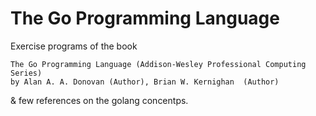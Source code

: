 # The Go Programming Language

Exercise programs of the book

```
The Go Programming Language (Addison-Wesley Professional Computing Series)
by Alan A. A. Donovan (Author), Brian W. Kernighan  (Author)
```
& few references on the golang concentps.
